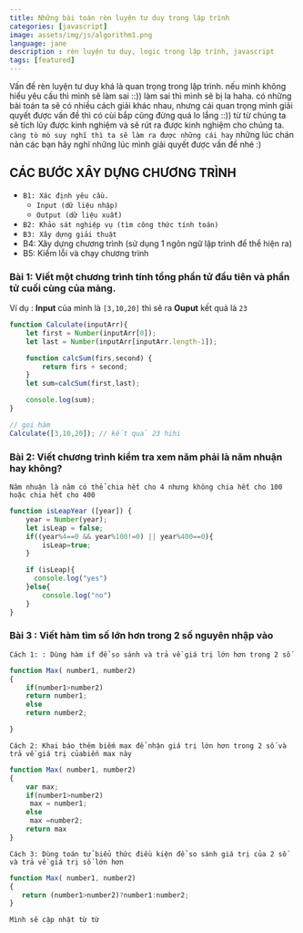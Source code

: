 ```yaml
---
title: Những bài toán rèn luyện tư duy trong lập trình
categories: [javascript]
image: assets/img/js/algorithm1.png
language: jane
description : rèn luyện tư duy, logic trong lập trình, javascript 
tags: [featured]
---
```


Vấn đề rèn luyện tư duy khá là quan trọng trong lập trình. nếu mình không hiểu yêu cầu thì mình sẽ làm sai ::)) làm sai thì mình sẽ bị la haha. có những bài toán ta sẽ có nhiều cách giải khác nhau, nhưng cái quan trọng mình giải quyết được vấn đề thì  có cùi bắp cũng đừng quá lo lắng ::)) từ từ chúng ta sẽ tích lũy được kinh nghiệm và sẽ rút ra được kinh nghiệm cho chúng ta. ` càng tò mò suy nghĩ thì ta sẽ làm ra được những cái hay` những lúc chán nản các bạn hãy nghĩ những lúc mình giải quyết được vấn đề nhé :)

## CÁC BƯỚC XÂY DỰNG CHƯƠNG TRÌNH

- `B1: Xác định yêu cầu.`
  + `Input (dữ liệu nhập)`
  + `Output (dữ liệu xuất)`
- `B2: Khảo sát nghiệp vụ (tìm công thức tính toán)`
- `B3: Xây dựng giải thuật`
- B4: Xây dựng chương trình (sử dụng 1 ngôn ngữ lập trình để thể hiện ra)
- B5: Kiểm lỗi và chạy chương trình

### Bài 1: Viết một chương trình tính tổng phần tử đầu tiên và phần tử cuối cùng của mảng.

Ví dụ : **Input** của mình là `[3,10,20]` thì sẽ ra **Ouput** kết quả là  `23`

```js
function Calculate(inputArr){
    let first = Number(inputArr[0]);
    let last = Number(inputArr[inputArr.length-1]);

    function calcSum(firs,second) {
        return firs + second;
    }
    let sum=calcSum(first,last);

    console.log(sum);
}

// gọi hàm
Calculate([3,10,20]); // kết quả 23 hihi
```

### Bài 2: Viết chương trình kiểm tra xem năm phải là năm nhuận hay không?
`Năm nhuận là năm có thể chia hết cho 4 nhưng không chia hết cho 100 hoặc chia hết cho 400`

```js
function isLeapYear ([year]) {
    year = Number(year);
    let isLeap = false;
    if((year%4==0 && year%100!=0) || year%400==0){
        isLeap=true;
    }

    if (isLeap){
      console.log("yes")
    }else{
        console.log("no")
    }
}
```
### Bài 3 : Viết hàm tìm số lớn hơn trong 2 số nguyên nhập vào

`Cách 1: : Dùng hàm if để so sánh và trả về giá trị lớn hơn trong 2 số`
```js
function Max( number1, number2)
{
    if(number1>number2)
    return number1;
    else
    return number2;

}
```
`Cách 2: Khai báo thêm biếm max để nhận giá trị lớn hơn trong 2 số và trả về giá trị củabiến max này`

```js
function Max( number1, number2)
{
    var max;
    if(number1>number2)
     max = number1;
    else
     max =number2;
    return max
}
```
`Cách 3: Dùng toán tử biểu thức điều kiện để so sánh giá trị của 2 số và trả về giá trị số lớn hơn`

```js
function Max( number1, number2)
{
   return (number1>number2)?number1:number2;
}
```
`Mình sẽ cập nhật từ từ`
